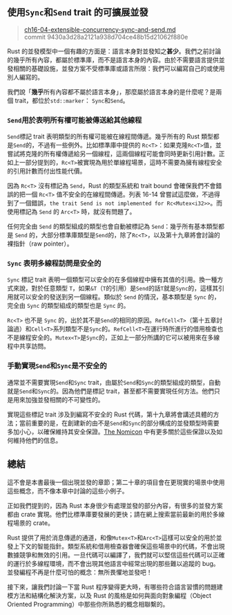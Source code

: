 ## 使用`Sync`和`Send` trait 的可擴展並發

> [ch16-04-extensible-concurrency-sync-and-send.md](https://github.com/rust-lang/book/blob/master/second-edition/src/ch16-04-extensible-concurrency-sync-and-send.md)
> <br>
> commit 9430a3d28a2121a938d704ce48b15d21062f880e

Rust 的並發模型中一個有趣的方面是：語言本身對並發知之**甚少**。我們之前討論的幾乎所有內容，都屬於標準庫，而不是語言本身的內容。由於不需要語言提供並發相關的基礎設施，並發方案不受標準庫或語言所限：我們可以編寫自己的或使用別人編寫的。

我們說「**幾乎**所有內容都不屬於語言本身」，那麼屬於語言本身的是什麼呢？是兩個 trait，都位於`std::marker`： `Sync`和`Send`。

### `Send`用於表明所有權可能被傳送給其他線程

`Send`標記 trait 表明類型的所有權可能被在線程間傳遞。幾乎所有的 Rust 類型都是`Send`的，不過有一些例外。比如標準庫中提供的 `Rc<T>`：如果克隆`Rc<T>`值，並嘗試將克隆的所有權傳遞給另一個線程，這兩個線程可能會同時更新引用計數。正如上一部分提到的，`Rc<T>`被實現為用於單線程場景，這時不需要為擁有線程安全的引用計數而付出性能代價。

因為 `Rc<T>` 沒有標記為 `Send`，Rust 的類型系統和 trait bound 會確保我們不會錯誤的把一個 `Rc<T>` 值不安全的在線程間傳遞。列表 16-14 曾嘗試這麼做，不過得到了一個錯誤，`the trait Send is not implemented for Rc<Mutex<i32>>`。而使用標記為 `Send` 的 `Arc<T>` 時，就沒有問題了。

任何完全由 `Send` 的類型組成的類型也會自動被標記為 `Send`：幾乎所有基本類型都是 `Send` 的，大部分標準庫類型是`Send`的，除了`Rc<T>`，以及第十九章將會討論的裸指針（raw pointer）。

### `Sync` 表明多線程訪問是安全的

`Sync` 標記 trait 表明一個類型可以安全的在多個線程中擁有其值的引用。換一種方式來說，對於任意類型 `T`，如果`&T`（`T`的引用）是`Send`的話`T`就是`Sync`的，這樣其引用就可以安全的發送到另一個線程。類似於 `Send` 的情況，基本類型是 `Sync` 的，完全由 `Sync` 的類型組成的類型也是 `Sync` 的。

`Rc<T>` 也不是 `Sync` 的，出於其不是`Send`的相同的原因。`RefCell<T>`（第十五章討論過）和`Cell<T>`系列類型不是`Sync`的。`RefCell<T>`在運行時所進行的借用檢查也不是線程安全的。`Mutex<T>`是`Sync`的，正如上一部分所講的它可以被用來在多線程中共享訪問。

### 手動實現`Send`和`Sync`是不安全的

通常並不需要實現`Send`和`Sync` trait，由屬於`Send`和`Sync`的類型組成的類型，自動就是`Send`和`Sync`的。因為他們是標記 trait，甚至都不需要實現任何方法。他們只是用來加強並發相關的不可變性的。

實現這些標記 trait 涉及到編寫不安全的 Rust 代碼，第十九章將會講述具體的方法；當前重要的是，在創建新的由不是`Send`和`Sync`的部分構成的並發類型時需要多加小心，以確保維持其安全保證。[The Nomicon] 中有更多關於這些保證以及如何維持他們的信息。

[The Nomicon]: https://doc.rust-lang.org/stable/nomicon/

## 總結

這不會是本書最後一個出現並發的章節；第二十章的項目會在更現實的場景中使用這些概念，而不像本章中討論的這些小例子。

正如我們提到的，因為 Rust 本身很少有處理並發的部分內容，有很多的並發方案都由 crate 實現。他們比標準庫要發展的更快；請在網上搜索當前最新的用於多線程場景的 crate。

Rust 提供了用於消息傳遞的通道，和像`Mutex<T>`和`Arc<T>`這樣可以安全的用於並發上下文的智能指針。類型系統和借用檢查器會確保這些場景中的代碼，不會出現數據競爭和無效的引用。一旦代碼可以編譯了，我們就可以堅信這些代碼可以正確的運行於多線程環境，而不會出現其他語言中經常出現的那些難以追蹤的 bug。並發編程不再是什麼可怕的概念：無所畏懼地並發吧！

接下來，讓我們討論一下當 Rust 程序變得更大時，有哪些符合語言習慣的問題建模方法和結構化解決方案，以及 Rust 的風格是如何與面向對象編程（Object Oriented Programming）中那些你所熟悉的概念相聯繫的。